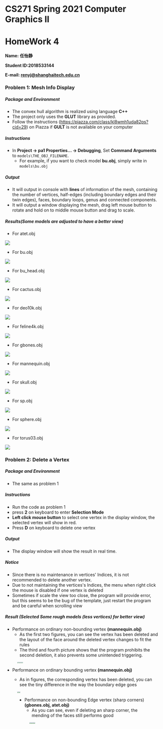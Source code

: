 # CS271 Spring 2021 Computer Graphics II

# HomeWork 4

**Name:** **任怡静**

**Student ID:2018533144**

**E-mail: renyj@shanghaitech.edu.cn**

### Problem 1: Mesh Info Display

##### Package and Environment

- The convex hull algorithm is realized using language **C++**
- The project only uses the **GLUT** library as provided.
- Follow the instructions (https://piazza.com/class/kl8wmh1uda82ps?cid=29) on Piazza if **GULT** is not available on your computer

##### Instructions

- In **Project -> pa1 Properties... -> Debugging**, Set **Command Arguments** to `models\THE_OBJ_FILENAME`.
  - For example, if you want to check model **bu.obj**, simply write in `models\bu.obj`

##### Output

- It will output in console with **lines** of information of the mesh, containing the number of vertices, half-edges (including boundary edges and their twin edges), faces, boundary loops, genus and connected components.
- It will output a window displaying the mesh, drag left mouse button to rotate and hold on to middle mouse button and drag to scale.

##### Results(Some models are adjusted to have a better view)

- For atet.obj

![](D:\Rigin_Rain\Classes\CS271\ShangHaiTechCS271-Hws\hw4\Pics\atet.png)

- For bu.obj

![](D:\Rigin_Rain\Classes\CS271\ShangHaiTechCS271-Hws\hw4\Pics\bu.png)

- For bu_head.obj

![](D:\Rigin_Rain\Classes\CS271\ShangHaiTechCS271-Hws\hw4\Pics\bu_head.png)

- For cactus.obj

![](D:\Rigin_Rain\Classes\CS271\ShangHaiTechCS271-Hws\hw4\Pics\cactus.png)

- For deo10k.obj

![](D:\Rigin_Rain\Classes\CS271\ShangHaiTechCS271-Hws\hw4\Pics\deo10k.png)

- For feline4k.obj

![](D:\Rigin_Rain\Classes\CS271\ShangHaiTechCS271-Hws\hw4\Pics\feline4k.png)

- For gbones.obj

![](D:\Rigin_Rain\Classes\CS271\ShangHaiTechCS271-Hws\hw4\Pics\gbones.png)

- For mannequin.obj

![](D:\Rigin_Rain\Classes\CS271\ShangHaiTechCS271-Hws\hw4\Pics\mannequin.png)

- For skull.obj

![](D:\Rigin_Rain\Classes\CS271\ShangHaiTechCS271-Hws\hw4\Pics\skull.png)

- For sp.obj

![](D:\Rigin_Rain\Classes\CS271\ShangHaiTechCS271-Hws\hw4\Pics\sp.png)

- For sphere.obj

![](D:\Rigin_Rain\Classes\CS271\ShangHaiTechCS271-Hws\hw4\Pics\sphere.png)

- For torus03.obj

![](D:\Rigin_Rain\Classes\CS271\ShangHaiTechCS271-Hws\hw4\Pics\torus03.png)

### Problem 2: Delete a Vertex

##### Package and Environment

- The same as problem 1

##### Instructions

- Run the code as problem 1
- press **2** on keyboard to enter **Selection Mode**
- **Left click mouse button** to select one vertex in the display window, the selected vertex will show in red.
- Press **D** on keyboard to delete one vertex

##### Output

- The display window will show the result in real time.

##### Notice

- Since there is no maintenance in vertices' Indices, it is not recommended to delete another vertex.
- Due to not maintaining the vertices's Indices, the menu when right click the mouse is disabled if one vertex is deleted
- Sometimes if scale the view too close, the program will provide error, but this seems to be the bug of the template, just restart the program and be careful when scrolling view

##### Result (Selected Some rough models (less vertices) for better view)

- Performance on ordinary non-bounding vertex **(mannequin.obj)**
  - As the first two figures, you can see the vertex has been deleted and the layout of the face around the deleted vertex changes to fit the rules
  - The third and fourth picture shows that the program prohibits the second deletion, it also prevents some unintended triggering.

<figure class="half">
    <img src="DeleteVertexSelect.png" style="zoom:30%;" /><img src="DeleteVertexMerge.png" style="zoom:30%;" /><img src="DeleteVertexSelectSecond.png" style="zoom:30%;" /><img src="DeleteVertexMergeSecond.png" style="zoom:30%;" />
</figure>


- Performance on ordinary bounding vertex **(mannequin.obj)**

  - As in figures, the corresponding vertex has been deleted, you can see the tiny difference in the way the boundary edge goes

<figure class="half">
    <img src="DeleteVertexBoundarySelect.png" style="zoom:30%;" /><img src="DeleteVertexBoundary.png" style="zoom:30%;" />


- Performance on non-bounding Edge vertex (sharp corners) **(gbones.obj, atet.obj)**
  - As you can see, even if deleting an sharp corner, the mending of the faces still performs good

<figure class="half">
    <img src="DeleteVertexNonConnectSelect.png" style="zoom:30%;" /><img src="DeleteVertexNonConnect.png" style="zoom:30%;" /><img src="DeleteVertexSharpSelect.png" style="zoom:30%;" /><img src="DeleteVertexSharp.png" style="zoom:30%;" />


